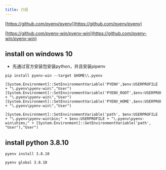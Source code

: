 ```yaml
---
title: 介绍
---
```


[https://github.com/pyenv/pyenv](https://github.com/pyenv/pyenv)

[https://github.com/pyenv-win/pyenv-win](https://github.com/pyenv-win/pyenv-win)

## install on windows 10

- 先通过官方安装包安装python，并且安装pipenv

```
pip install pyenv-win --target $HOME\\.pyenv

[System.Environment]::SetEnvironmentVariable('PYENV',$env:USERPROFILE + "\.pyenv\pyenv-win\","User")
[System.Environment]::SetEnvironmentVariable('PYENV_ROOT',$env:USERPROFILE + "\.pyenv\pyenv-win\","User")
[System.Environment]::SetEnvironmentVariable('PYENV_HOME',$env:USERPROFILE + "\.pyenv\pyenv-win\","User")

[System.Environment]::SetEnvironmentVariable('path', $env:USERPROFILE + "\.pyenv\pyenv-win\bin;" + $env:USERPROFILE + "\.pyenv\pyenv-win\shims;" + [System.Environment]::GetEnvironmentVariable('path', "User"),"User")
```

## install python 3.8.10

```
pyenv install 3.8.10

pyenv global 3.8.10
```
